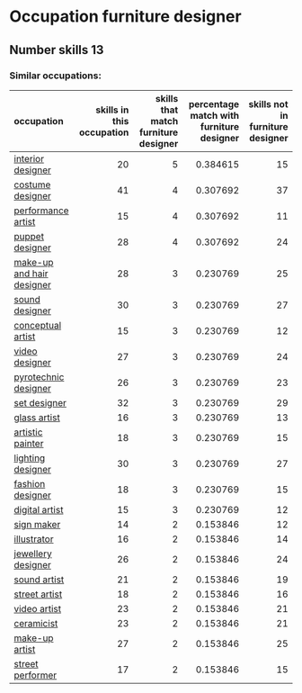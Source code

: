 # Occupation furniture designer
## Number skills 13
### Similar occupations:
| occupation                                                |   skills in this occupation |   skills that match furniture designer |   percentage match with furniture designer |   skills not in furniture designer |
|:----------------------------------------------------------|----------------------------:|---------------------------------------:|-------------------------------------------:|-----------------------------------:|
| [interior designer](interior_designer.md)                 |                          20 |                                      5 |                                   0.384615 |                                 15 |
| [costume designer](costume_designer.md)                   |                          41 |                                      4 |                                   0.307692 |                                 37 |
| [performance artist](performance_artist.md)               |                          15 |                                      4 |                                   0.307692 |                                 11 |
| [puppet designer](puppet_designer.md)                     |                          28 |                                      4 |                                   0.307692 |                                 24 |
| [make-up and hair designer](make-up_and_hair_designer.md) |                          28 |                                      3 |                                   0.230769 |                                 25 |
| [sound designer](sound_designer.md)                       |                          30 |                                      3 |                                   0.230769 |                                 27 |
| [conceptual artist](conceptual_artist.md)                 |                          15 |                                      3 |                                   0.230769 |                                 12 |
| [video designer](video_designer.md)                       |                          27 |                                      3 |                                   0.230769 |                                 24 |
| [pyrotechnic designer](pyrotechnic_designer.md)           |                          26 |                                      3 |                                   0.230769 |                                 23 |
| [set designer](set_designer.md)                           |                          32 |                                      3 |                                   0.230769 |                                 29 |
| [glass artist](glass_artist.md)                           |                          16 |                                      3 |                                   0.230769 |                                 13 |
| [artistic painter](artistic_painter.md)                   |                          18 |                                      3 |                                   0.230769 |                                 15 |
| [lighting designer](lighting_designer.md)                 |                          30 |                                      3 |                                   0.230769 |                                 27 |
| [fashion designer](fashion_designer.md)                   |                          18 |                                      3 |                                   0.230769 |                                 15 |
| [digital artist](digital_artist.md)                       |                          15 |                                      3 |                                   0.230769 |                                 12 |
| [sign maker](sign_maker.md)                               |                          14 |                                      2 |                                   0.153846 |                                 12 |
| [illustrator](illustrator.md)                             |                          16 |                                      2 |                                   0.153846 |                                 14 |
| [jewellery designer](jewellery_designer.md)               |                          26 |                                      2 |                                   0.153846 |                                 24 |
| [sound artist](sound_artist.md)                           |                          21 |                                      2 |                                   0.153846 |                                 19 |
| [street artist](street_artist.md)                         |                          18 |                                      2 |                                   0.153846 |                                 16 |
| [video artist](video_artist.md)                           |                          23 |                                      2 |                                   0.153846 |                                 21 |
| [ceramicist](ceramicist.md)                               |                          23 |                                      2 |                                   0.153846 |                                 21 |
| [make-up artist](make-up_artist.md)                       |                          27 |                                      2 |                                   0.153846 |                                 25 |
| [street performer](street_performer.md)                   |                          17 |                                      2 |                                   0.153846 |                                 15 |

